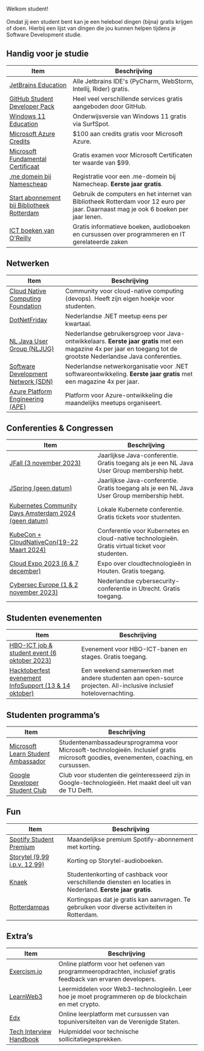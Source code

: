 Welkom student! <br><br>Omdat jij een student bent kan je een heleboel dingen (bijna) gratis krijgen of doen. Hierbij een lijst van dingen die jou kunnen helpen tijdens je Software Development studie.

## Handig voor je studie

| **Item**                | **Beschrijving**                               |
|-------------------------|-----------------------------------------------|
| [JetBrains Education](https://www.jetbrains.com/community/education/#students)     | Alle Jetbrains IDE's (PyCharm, WebStorm, Intellij, Rider) gratis. |
| [GitHub Student Developer Pack](https://education.github.com/pack)   | Heel veel verschillende services gratis aangeboden door GitHub.  |
| [Windows 11 Education](https://www.surfspot.nl/gratis-windows-11-upgrade-education-student.html)    | Onderwijsversie van Windows 11 gratis via SurfSpot.                  |
| [Microsoft Azure Credits](https://azure.microsoft.com/nl-nl/free/students) | $100 aan credits gratis voor Microsoft Azure.   |
| [Microsoft Fundamental Certificaat](https://techcommunity.microsoft.com/t5/educator-developer-blog/how-to-get-a-microsoft-certification-for-free-as-a-student/ba-p/3584897) | Gratis examen voor Microsoft Certificaten ter waarde van $99.        |
| [.me domein bij Namescheap](https://nc.me/) | Registratie voor een .me-domein bij Namecheap. **Eerste jaar gratis**. |
| [Start abonnement bij Bibliotheek Rotterdam](https://www.bibliotheek.rotterdam.nl/word-lid) | Gebruik de computers en het internet van Bibliotheek Rotterdam voor 12 euro per jaar. Daarnaast mag je ook 6 boeken per jaar lenen. |
| [ICT boeken van O'Reilly](https://www.oreilly.com/member/login/) | Gratis informatieve boeken, audioboeken en cursussen over programmeren en IT gerelateerde zaken |

## Netwerken

| **Item**                        | **Beschrijving**                               |
|---------------------------------|-----------------------------------------------|
| [Cloud Native Computing Foundation](https://community.cncf.io/cloud-native-students/) | Community voor cloud-native computing (devops). Heeft zijn eigen hoekje voor studenten. |
| [DotNetFriday](https://dotnetfriday.nl/)                          | Nederlandse .NET meetup eens per kwartaal. |
| [NL Java User Group (NLJUG)](https://nljug.org/lidworden/gratis-lid-worden-studenten/)              | Nederlandse gebruikersgroep voor Java-ontwikkelaars. **Eerste jaar gratis** met een magazine 4x per jaar en toegang tot de grootste Nederlandse Java conferenties. |
| [Software Development Network (SDN)](https://sdn.nl/lidworden/gratis-lid-worden-studenten/) | Nederlandse netwerkorganisatie voor .NET softwareontwikkeling. **Eerste jaar gratis** met een magazine 4x per jaar. |
| [Azure Platform Engineering (APE)](https://www.meetup.com/nl-NL/azure-platform-engineering/) | Platform voor Azure-ontwikkeling die maandelijks meetups organiseert.        |

## Conferenties & Congressen

| **Item**                             | **Beschrijving**                               |
|--------------------------------------|-----------------------------------------------|
| [JFall (3 november 2023)](https://jfall.nl/)           | Jaarlijkse Java-conferentie. Gratis toegang als je een NL Java User Group membership hebt. |
| [JSpring (geen datum)](https://jspring.nl/)     | Jaarlijkse Java-conferentie.  Gratis toegang als je een NL Java User Group membership hebt. |
| [Kubernetes Community Days Amsterdam 2024 (geen datum)](https://community.cncf.io/events/details/cncf-kcd-netherlands-presents-kubernetes-community-days-amsterdam-2023/) | Lokale Kubernete conferentie. Gratis tickets voor studenten. |
| [KubeCon + CloudNativeCon(19-22 Maart 2024)](https://events.linuxfoundation.org/kubecon-cloudnativecon-europe-2024/) | Conferentie voor Kubernetes en cloud-native technologieën. Gratis virtual ticket voor studenten. |
| [Cloud Expo 2023 (6 & 7 december)](https://www.cloudexpo.nl/)     | Expo over cloudtechnologieën in Houten. Gratis toegang.         |
| [Cybersec Europe (1 & 2 november 2023)](https://www.jaarbeurs.nl/agenda/cybersec-europe-2023) | Nederlandse cybersecurity-conferentie in Utrecht. Gratis toegang. |

## Studenten evenementen

| **Item**                         | **Beschrijving**                               |
|----------------------------------|-----------------------------------------------|
| [HBO-ICT job & student event (6 oktober 2023)](https://www.hboictjobevent.nl/) | Evenement voor HBO-ICT-banen en stages. Gratis toegang.|
| [Hacktoberfest evenement InfoSupport (13 & 14 oktober)](https://carriere.infosupport.com/hacktoberfest/)    | Een weekend samenwerken met andere studenten aan open-source projecten. All-inclusive inclusief hotelovernachting. |

## Studenten programma’s

| **Item**                         | **Beschrijving**                               |
|----------------------------------|-----------------------------------------------|
| [Microsoft Learn Student Ambassador](https://mvp.microsoft.com/studentambassadors) | Studentenambassadeursprogramma voor Microsoft-technologieën. Inclusief gratis microsoft goodies, evenementen, coaching, en cursussen. |
| [Google Developer Student Club](https://gdsc.community.dev/delft-university-of-technology/)   | Club voor studenten die geïnteresseerd zijn in Google-technologieën. Het maakt deel uit van de TU Delft. |

## Fun

| **Item**                  | **Beschrijving**                               |
|---------------------------|-----------------------------------------------|
| [Spotify Student Premium](https://www.spotify.com/nl/student/)   | Maandelijkse premium Spotify-abonnement met korting. |
| [Storytel (9,99 i.p.v. 12,99)](https://www.storytel.com/nl/nl/c/studentenkorting) | Korting op Storytel-audioboeken.          |
| [Knaek](https://www.knaek.nl/)                   | Studentenkorting of cashback voor verschillende diensten en locaties in Nederland. **Eerste jaar gratis**. |
| [Rotterdampas](https://www.rotterdampas.nl/rotterdampas-voor-studenten)          | Kortingspas dat je gratis kan aanvragen. Te gebruiken voor diverse activiteiten in Rotterdam. |

## Extra’s

| **Item**              | **Beschrijving**                               |
|-----------------------|-----------------------------------------------|
| [Exercism.io](https://exercism.org/)           | Online platform voor het oefenen van programmeeropdrachten, inclusief gratis feedback van ervaren developers. |
| [LearnWeb3](https://learnweb3.io/)             | Leermiddelen voor Web3-technologieën. Leer hoe je moet programmeren op de blockchain en met crypto.     |
| [Edx](https://www.edx.org/)                  | Online leerplatform met cursussen van topuniversiteiten van de Verenigde Staten. |
| [Tech Interview Handbook](https://www.techinterviewhandbook.org/) | Hulpmiddel voor technische sollicitatiegesprekken. |
